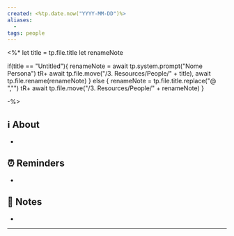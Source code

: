 ```yaml
---
created: <%tp.date.now("YYYY-MM-DD")%>
aliases:
  - 
tags: people
---
```

<%* 
let title = tp.file.title
let renameNote

if(title == "Untitled"){
	renameNote = await tp.system.prompt("Nome Persona")
	tR+ await tp.file.move("/3. Resources/People/" + title), await tp.file.rename(renameNote)
} else {
	renameNote = tp.file.title.replace("@ ","")
	tR+ await tp.file.move("/3. Resources/People/" + renameNote)
}

-%>
## ℹ️ About

-

## ⏰ Reminders

- 

## 📝 Notes

- 

---

